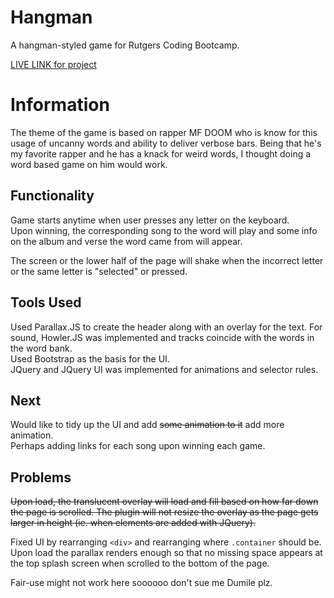 # Hangman  

A hangman-styled game for Rutgers Coding Bootcamp.  

[LIVE LINK for project](https://chinjon.github.io/hangman/)

# Information

The theme of the game is based on rapper MF DOOM who is know for this usage of uncanny words and ability to deliver verbose bars. Being that he's my favorite rapper and he has a knack for weird words, I thought doing a word based game on him would work.

## Functionality

Game starts anytime when user presses any letter on the keyboard.  
Upon winning, the corresponding song to the word will play and some info on the album and verse the word came from will appear.  

The screen or the lower half of the page will shake when the incorrect letter or the same letter is "selected" or pressed.

## Tools Used  

Used Parallax.JS to create the header along with an overlay for the text. For sound, Howler.JS was implemented and tracks coincide with the words in the word bank.  
Used Bootstrap as the basis for the UI.  
JQuery and JQuery UI was implemented for animations and selector rules.

## Next  

Would like to tidy up the UI and add ~~some animation to it~~ add more animation.  
Perhaps adding links for each song upon winning each game.  

## Problems  

~~Upon load, the translucent overlay will load and fill based on how far down the page is scrolled. The plugin will not resize the overlay as the page gets larger in height (ie. when elements are added with JQuery).~~

Fixed UI by rearranging `<div>` and rearranging where `.container` should be. Upon load the parallax renders enough so that no missing space appears at the top splash screen when scrolled to the bottom of the page.

Fair-use might not work here soooooo don't sue me Dumile plz.
